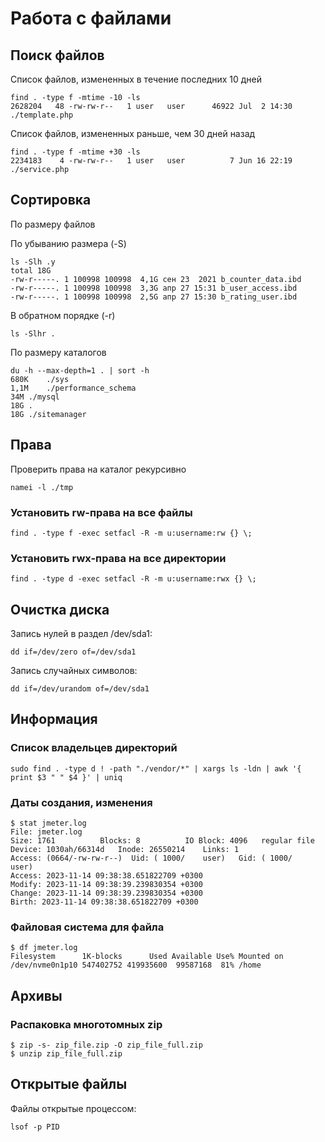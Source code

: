 # Работа с файлами

## Поиск файлов

Список файлов, измененных в течение последних 10 дней
```shell
find . -type f -mtime -10 -ls
2628204   48 -rw-rw-r--   1 user   user      46922 Jul  2 14:30 ./template.php
```

Список файлов, измененных раньше, чем 30 дней назад
```shell
find . -type f -mtime +30 -ls
2234183    4 -rw-rw-r--   1 user   user          7 Jun 16 22:19 ./service.php
```

## Сортировка

По размеру файлов

По убыванию размера (-S)

```
ls -Slh .y
total 18G
-rw-r-----. 1 100998 100998  4,1G сен 23  2021 b_counter_data.ibd
-rw-r-----. 1 100998 100998  3,3G апр 27 15:31 b_user_access.ibd
-rw-r-----. 1 100998 100998  2,5G апр 27 15:30 b_rating_user.ibd
```

В обратном порядке (-r)

```
ls -Slhr .
```

По размеру каталогов

```shell
du -h --max-depth=1 . | sort -h
680K	./sys
1,1M	./performance_schema
34M	./mysql
18G	.
18G	./sitemanager
```

## Права

Проверить права на каталог рекурсивно

```shell
namei -l ./tmp
```

### Установить rw-права на все файлы

```shell
find . -type f -exec setfacl -R -m u:username:rw {} \;
```

### Установить rwx-права на все директории

```shell
find . -type d -exec setfacl -R -m u:username:rwx {} \;
```

## Очистка диска

Запись нулей в раздел /dev/sda1:

```shell
dd if=/dev/zero of=/dev/sda1
```

Запись случайных символов:

```shell
dd if=/dev/urandom of=/dev/sda1
```

## Информация

### Список владельцев директорий

```
sudo find . -type d ! -path "./vendor/*" | xargs ls -ldn | awk '{ print $3 " " $4 }' | uniq
```

### Даты создания, изменения

```
$ stat jmeter.log
File: jmeter.log
Size: 1761      	Blocks: 8          IO Block: 4096   regular file
Device: 1030ah/66314d	Inode: 26550214    Links: 1
Access: (0664/-rw-rw-r--)  Uid: ( 1000/    user)   Gid: ( 1000/    user)
Access: 2023-11-14 09:38:38.651822709 +0300
Modify: 2023-11-14 09:38:39.239830354 +0300
Change: 2023-11-14 09:38:39.239830354 +0300
Birth: 2023-11-14 09:38:38.651822709 +0300
```

### Файловая система для файла

```
$ df jmeter.log
Filesystem      1K-blocks      Used Available Use% Mounted on
/dev/nvme0n1p10 547402752 419935600  99587168  81% /home
```

## Архивы

### Распаковка многотомных zip

```shell
$ zip -s- zip_file.zip -O zip_file_full.zip
$ unzip zip_file_full.zip
```

## Открытые файлы

Файлы открытые процессом:

```shell
lsof -p PID
```
